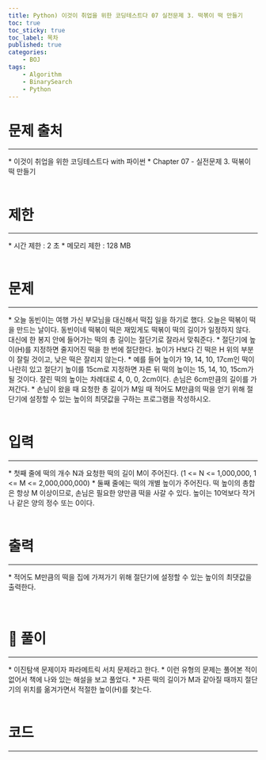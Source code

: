 ```yaml
---
title: Python) 이것이 취업을 위한 코딩테스트다 07 실전문제 3. 떡볶이 떡 만들기
toc: true
toc_sticky: true
toc_label: 목차
published: true
categories:
    - BOJ
tags:
    - Algorithm
    - BinarySearch
    - Python
---
```


# 문제 출처
<hr>
* 이것이 취업을 위한 코딩테스트다 with 파이썬
* Chapter 07 - 실전문제 3. 떡볶이 떡 만들기<br><br>
 
# 제한
<hr>
* 시간 제한 : 2 초
* 메모리 제한 : 128 MB<br><br>

# 문제
<hr>
* 오늘 동빈이는 여행 가신 부모님을 대신해서 떡집 일을 하기로 했다. 오늘은 떡볶이 떡을 만드는 날이다. 동빈이네 떡볶이 떡은 재밌게도 떡볶이 떡의 길이가 일정하지 않다. 대신에 한 봉지 안에 들어가는 떡의 총 길이는 절단기로 잘라서 맞춰준다.
* 절단기에 높이(H)를 지정하면 줄지어진 떡을 한 번에 절단한다. 높이가 H보다 긴 떡은 H 위의 부분이 잘릴 것이고, 낮은 떡은 잘리지 않는다.
* 예를 들어 높이가 19, 14, 10, 17cm인 떡이 나란히 있고 절단기 높이를 15cm로 지정하면 자른 뒤 떡의 높이는 15, 14, 10, 15cm가 될 것이다. 잘린 떡의 높이는 차례대로 4, 0, 0, 2cm이다. 손님은 6cm만큼의 길이를 가져간다.
* 손님이 왔을 때 요청한 총 길이가 M일 때 적어도 M만큼의 떡을 얻기 위해 절단기에 설정할 수 있는 높이의 최댓값을 구하는 프로그램을 작성하시오.<br><br>

# 입력
<hr>
* 첫째 줄에 떡의 개수 N과 요청한 떡의 길이 M이 주어진다. (1 <= N <= 1,000,000, 1 <= M <= 2,000,000,000)
* 둘째 줄에는 떡의 개별 높이가 주어진다. 떡 높이의 총합은 항상 M 이상이므로, 손님은 필요한 양만큼 떡을 사갈 수 있다. 높이는 10억보다 작거나 같은 양의 정수 또는 0이다.<br><br>

# 출력
<hr>
* 적어도 M만큼의 떡을 집에 가져가기 위해 절단기에 설정할 수 있는 높이의 최댓값을 출력한다.<br><br><br>

# 👀 풀이
<hr>
* 이진탐색 문제이자 파라메트릭 서치 문제라고 한다.
* 이런 유형의 문제는 풀어본 적이 없어서 책에 나와 있는 해설을 보고 풀었다.
* 자른 떡의 길이가 M과 같아질 때까지 절단기의 위치를 옮겨가면서 적절한 높이(H)를 찾는다.<br><br>

 
# 코드
<hr>

<script src="https://gist.github.com/miro7923/16e20d83fcb01090e7464e072607dbdb.js"></script>
